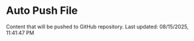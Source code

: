 # Auto Push File

Content that will be pushed to GitHub repository.
Last updated: 08/15/2025, 11:41:47 PM